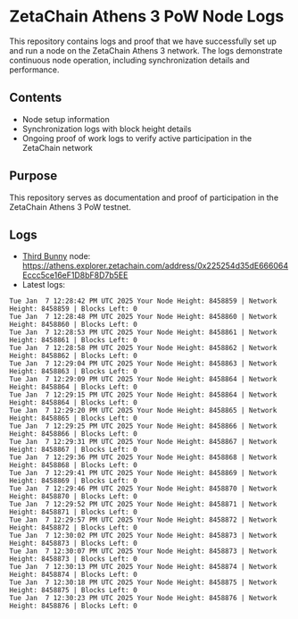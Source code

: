 # ZetaChain Athens 3 PoW Node Logs
This repository contains logs and proof that we have successfully set up and run a node on the ZetaChain Athens 3 network. The logs demonstrate continuous node operation, including synchronization details and performance.

## Contents
- Node setup information
- Synchronization logs with block height details
- Ongoing proof of work logs to verify active participation in the ZetaChain network

## Purpose
This repository serves as documentation and proof of participation in the ZetaChain Athens 3 PoW testnet.

## Logs

- [Third Bunny](https://thirdbunny.xyz/) node: https://athens.explorer.zetachain.com/address/0x225254d35dE666064Eccc5ce16eF1D8bF8D7b5EE
- Latest logs:
```
Tue Jan  7 12:28:42 PM UTC 2025 Your Node Height: 8458859 | Network Height: 8458859 | Blocks Left: 0
Tue Jan  7 12:28:48 PM UTC 2025 Your Node Height: 8458860 | Network Height: 8458860 | Blocks Left: 0
Tue Jan  7 12:28:53 PM UTC 2025 Your Node Height: 8458861 | Network Height: 8458861 | Blocks Left: 0
Tue Jan  7 12:28:58 PM UTC 2025 Your Node Height: 8458862 | Network Height: 8458862 | Blocks Left: 0
Tue Jan  7 12:29:04 PM UTC 2025 Your Node Height: 8458863 | Network Height: 8458863 | Blocks Left: 0
Tue Jan  7 12:29:09 PM UTC 2025 Your Node Height: 8458864 | Network Height: 8458864 | Blocks Left: 0
Tue Jan  7 12:29:15 PM UTC 2025 Your Node Height: 8458864 | Network Height: 8458864 | Blocks Left: 0
Tue Jan  7 12:29:20 PM UTC 2025 Your Node Height: 8458865 | Network Height: 8458865 | Blocks Left: 0
Tue Jan  7 12:29:25 PM UTC 2025 Your Node Height: 8458866 | Network Height: 8458866 | Blocks Left: 0
Tue Jan  7 12:29:31 PM UTC 2025 Your Node Height: 8458867 | Network Height: 8458867 | Blocks Left: 0
Tue Jan  7 12:29:36 PM UTC 2025 Your Node Height: 8458868 | Network Height: 8458868 | Blocks Left: 0
Tue Jan  7 12:29:41 PM UTC 2025 Your Node Height: 8458869 | Network Height: 8458869 | Blocks Left: 0
Tue Jan  7 12:29:46 PM UTC 2025 Your Node Height: 8458870 | Network Height: 8458870 | Blocks Left: 0
Tue Jan  7 12:29:52 PM UTC 2025 Your Node Height: 8458871 | Network Height: 8458871 | Blocks Left: 0
Tue Jan  7 12:29:57 PM UTC 2025 Your Node Height: 8458872 | Network Height: 8458872 | Blocks Left: 0
Tue Jan  7 12:30:02 PM UTC 2025 Your Node Height: 8458873 | Network Height: 8458873 | Blocks Left: 0
Tue Jan  7 12:30:07 PM UTC 2025 Your Node Height: 8458873 | Network Height: 8458873 | Blocks Left: 0
Tue Jan  7 12:30:13 PM UTC 2025 Your Node Height: 8458874 | Network Height: 8458874 | Blocks Left: 0
Tue Jan  7 12:30:18 PM UTC 2025 Your Node Height: 8458875 | Network Height: 8458875 | Blocks Left: 0
Tue Jan  7 12:30:23 PM UTC 2025 Your Node Height: 8458876 | Network Height: 8458876 | Blocks Left: 0
```

